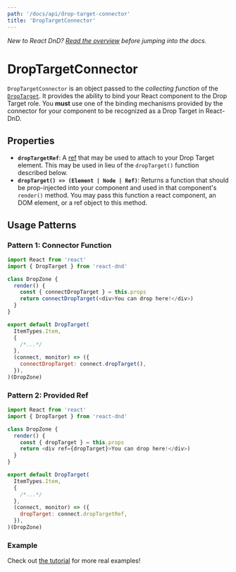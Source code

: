 ```yaml
---
path: '/docs/api/drop-target-connector'
title: 'DropTargetConnector'
---
```


_New to React DnD? [Read the overview](/docs/overview) before jumping into the docs._

# DropTargetConnector

`DropTargetConnector` is an object passed to the _collecting function_ of the [`DropTarget`](/docs/api/drop-target). It provides the ability to bind your React component to the Drop Target role. You **must** use one of the binding mechanisms provided by the connector for your component to be recognized as a Drop Target in React-DnD.

## Properties

- **`dropTargetRef`**: A [ref](https://reactjs.org/docs/refs-and-the-dom.html) that may be used to attach to your Drop Target element. This may be used in lieu of the `dropTarget()` function described below.
- **`dropTarget() => (Element | Node | Ref)`**: Returns a function that should be prop-injected into your component and used in that component's `render()` method. You may pass this function a react component, an DOM element, or a ref object to this method.

## Usage Patterns

### Pattern 1: Connector Function

```js
import React from 'react'
import { DropTarget } from 'react-dnd'

class DropZone {
  render() {
    const { connectDropTarget } = this.props
    return connectDropTarget(<div>You can drop here!</div>)
  }
}

export default DropTarget(
  ItemTypes.Item,
  {
    /*...*/
  },
  (connect, monitor) => ({
    connectDropTarget: connect.dropTarget(),
  }),
)(DropZone)
```

### Pattern 2: Provided Ref

```js
import React from 'react'
import { DropTarget } from 'react-dnd'

class DropZone {
  render() {
    const { dropTarget } = this.props
    return <div ref={dropTarget}>You can drop here!</div>)
  }
}

export default DropTarget(
  ItemTypes.Item,
  {
    /*...*/
  },
  (connect, monitor) => ({
    dropTarget: connect.dropTargetRef,
  }),
)(DropZone)
```

### Example

Check out [the tutorial](/docs/tutorial) for more real examples!
